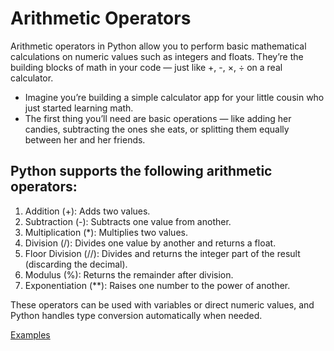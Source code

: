 # Arithmetic Operators 

Arithmetic operators in Python allow you to perform basic mathematical calculations on numeric values such as integers and floats. They’re the building blocks of math in your code — just like +, -, ×, ÷ on a real calculator.
- Imagine you’re building a simple calculator app for your little cousin who just started learning math.
- The first thing you’ll need are basic operations — like adding her candies, subtracting the ones she eats, or splitting them equally between her and her friends.

## Python supports the following arithmetic operators:

1. Addition (+): Adds two values.
2. Subtraction (-): Subtracts one value from another.
3. Multiplication (*): Multiplies two values.
4. Division (/): Divides one value by another and returns a float.
5. Floor Division (//): Divides and returns the integer part of the result (discarding the decimal).
6. Modulus (%): Returns the remainder after division.
7. Exponentiation (**): Raises one number to the power of another.

These operators can be used with variables or direct numeric values, and Python handles type conversion automatically when needed. 

[Examples](https://github.com/SereneSyntax04/python-for-devops/blob/main/examples/Arithemetic.py)
